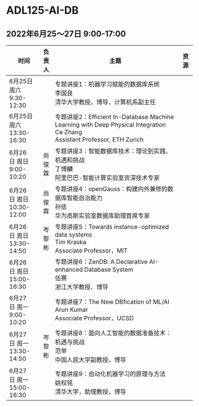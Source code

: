 # ADL125-AI-DB

## 2022年6月25～27日 9:00-17:00



| &nbsp;&nbsp;&nbsp;&nbsp; 时间&nbsp;&nbsp;&nbsp;&nbsp; | 负<br>责<br>人 | 主题                                                         | 资源 |
| --------- | ------ | ------------------------------------------------------------ | ---- |
| 6月25日 周六<br>9:30-12:30 |        | 专题讲座1：机器学习赋能的数据库系统<br>李国良<br> 清华大学教授，博导，计算机系副主任     |      |
| 6月25日 周六<br>13:30-16:30 |        | 专题讲座2：Efficient In-Database Machine Learning with Deep Physical Integration<br>Ce Zhang <br>Assistant Professor, ETH Zurich  |      |
| 6月26日&nbsp;周日<br> 9:00-10:20 | 尚<br>俊<br>霖 | 专题讲座3：智能数据库技术：理论到实践、机遇和挑战<br>丁博麟  <br>阿里巴巴-智能计算实验室资深技术专家  |      |
| 6月26日&nbsp;周日<br> 10:30-12:00 | 尚<br>俊<br>霖 | 专题讲座4：openGauss：构建内外兼修的数据库智能自治能力<br>孙佶  <br>华为高斯实验室数据库助理首席专家  |      |
| 6月26日&nbsp;周日<br> 13:30-14:50 | 岑<br>黎<br>彬 | 专题讲座5：Towards instance-optimized data systems<br>Tim Kraska  <br>Associate Professor，MIT  |      |
| 6月26日&nbsp;周日<br> 15:00-16:30 |        | 专题讲座6：ZenDB: A Declarative AI-enhanced Database System <br>伍赛  <br> 浙江大学教授、博导  |      |
| 6月27日&nbsp;周一<br> 9:00-10:20 |        | 专题讲座7：The New DBfication of ML/AI<br>Arun Kumar  <br>Associate Professor，UCSD  |      |
| 6月27日&nbsp;周一<br> 13:30-14:50 | 岑<br>黎<br>彬 | 专题讲座8：面向人工智能的数据准备技术：机遇与挑战<br>范举  <br>中国人民大学副教授，博导  |      |
| 6月27日&nbsp;周一<br> 15:00-16:30 |        | 专题讲座9：自动化机器学习的原理与方法<br>姚权铭  <br>清华大学，助理教授，博导  |      |
